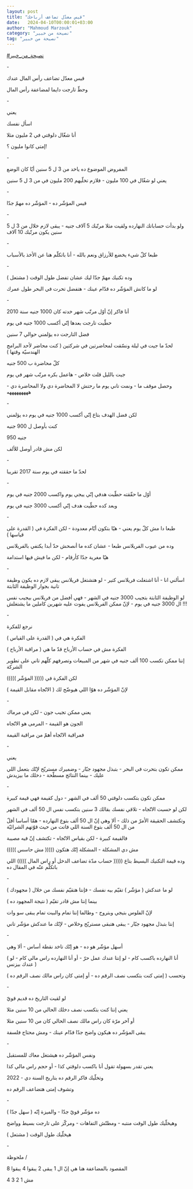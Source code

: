 ```yaml
---
layout: post
title: "قيس معدّل تضاعف أرباحك"
date:   2024-04-10T00:00:01+03:00
author: "Mahmoud Marzouk"
category: "نصيحة من خبير"
tag: "نصيحة من خبير"
---
```



[<u>\#نصيحة\_من\_خبير</u>](https://www.facebook.com/hashtag/%D9%86%D8%B5%D9%8A%D8%AD%D8%A9_%D9%85%D9%86_%D8%AE%D8%A8%D9%8A%D8%B1?__eep__=6&__cft__%5b0%5d=AZUIIHuBerNjZTzQPcbLueS3XFF2bfc0ckb_EXHYSj569Sz-LWbUlAxebLDhSdSL8g6p3zsr5ShZkURSJCq6CMYCo3ScDrQmt8uU_Hfs8XhhknExftQg4YADcbyvOSLEHFuDaO13K0-ZnFTrxkqxtq5azySpX9DTN83lcYFW2RQcTnZjRFxcO1v38f97fcdvOgk&__tn__=*NK-R)

\-

قيس معدّل تضاعف رأس المال عندك

وحطّ تارجت دايما لمضاعفة رأس المال

\-

يعني

اسأل نفسك

أنا شغّال دلوقتي في 2 مليون مثلا

إمتى كانوا مليون ؟!

\-

المفروض الموضوع ده ياخد من 3 ل 5 سنين أيّا كان
الوضع

يعني لو شغّال في 100 مليون - فلازم تخلّيهم 200 مليون في من
3 ل 5 سنين

\-

قيس المؤشّر ده - المؤشّر ده مهمّ جدّا

\-

ولو بدأت حساباتك النهارده ولقيت مثلا مرتّبك 5 آلاف جنيه -
يبقى لازم خلال من 3 ل 5 سنين يكون مرتّبك 10 آلاف

\-

طبعا كلّ شيء يخضع للأرزاق ونعم بالله - أنا باتكلّم هنا عن
الأخذ بالأسباب

\-

وده تكنيك مهمّ جدّا ليك عشان تفضل طول الوقت ( مشتعل
)

لو ما كانش المؤشّر ده قدّام عينك - هتفضل تحرت في البحر طول
عمرك

\-

أنا فاكر إنّ أوّل مرتّب شهر خدته كان 1000 جنيه سنة
2010

حطّيت تارجت بعدها إنّي أكسب 1000 جنيه في يوم

فضل التارجت ده يؤلمني حوالي 7 سنين

لحدّ ما جيت في ليلة ونسّقت لمحاضرتين في شركتين ( كنت محاضر
لأحد البرامج الهندسيّة وقتها )

كلّ محاضرة ب 500 جنيه

جيت بالليل قلت خلاص - هاعمل بكره مرتّب شهر في يوم

وحصل موقف ما - ونمت تاني يوم ما رحتش لا المحاضرة دي ولا
المحاضرة دي - هههههههههه

\-

لكن فضل الهدف بتاع إنّي أكسب 1000 جنيه في يوم ده
يؤلمني

كنت بأوصل ل 900 جنيه

950 جنيه

لكن مش قادر أوصل للألف

\-

لحدّ ما حققته في يوم سنة 2017 تقريبا

\-

أوّل ما حقّقته حطّيت هدفي إنّي ييجي يوم واكسب 2000 جنيه في
يوم

وبعد كده حطّيت هدف إنّي أكسب 3000 جنيه في يوم

\-

طبعا دا مش كلّ يوم يعني - هيّا بتكون أيّام معدودة - لكن
الفكرة في ( القدرة على قياسها )

وده من عيوب الفريلانس طبعا - عشان كده ما أنصحش حدّ أبدا
يكتفي بالفريلانس

هيّا مغرية جدّا كأرقام - لكن ما فيش فيها استدامة

\-

اسألني انا - أنا اشتغلت فريلانس كتير - لو هتشتغل فريلانس
يبقى لازم ده يكون وظيفة تانية بجوار الوظيفة الثابتة

لو الوظيفة الثابتة بتجيب 3000 جنيه في الشهر - فهي أفضل
من فريلانس بيجيب نفس ال 3000 جنيه في يوم - لإنّ ممكن الفريلانس يفوت عليه
شهرين كاملين ما يشتغلش !!!

\-

نرجع للفكرة

الفكرة هي في ( القدرة على القياس )

الفكرة مش في حساب الأرباح قدّ ما هي ( مراقبة
الأرباح )

إنتا ممكن تكسب 100 ألف جنيه في شهر من المبيعات وتصرفهم
كلّهم تاني على تطوير الشركة

لكن الفكرة في ((((( المؤشّر )))))

لإنّ المؤشّر ده هوّا اللي هيوضّح لك ( الاتّجاه مقابل
القيمة )

\-

يعني ممكن تجيب جون - لكن في مرماك

الجون هو القيمة - المرمى هو الاتّجاه

فمراقبة الاتّجاه أهمّ من مراقبة القيمة

\-

يعني

ممكن تكون بتحرت في البحر - بتبذل مجهود جبّار - وضميرك
مستريّح لإنّك بتعمل اللي عليك - بينما النتائج مسطّحة - دخلك ما
بيزيدش

\-

ممكن تكون بتكسب دلوقتي 50 ألف في الشهر - دول كقيمة فهي
قيمة كبيرة

لكن لو حسبت الاتّجاه - تلاقي نفسك بقالك 3 سنين بتكسب نفس
ال 50 ألف في الشهر

وتكتشف الحقيقة الأمرّ من ذلك - ألا وهي إنّ ال 50 ألف بتوع
النهارده - همّا أساسا أقلّ من ال 50 ألف بتوع السنة اللي فاتت من حيث قوّتهم
الشرائيّة

فالقيمة كبيرة - لكن بقياس الاتّجاه - تكتشف إنّ فيه
مصيبة

مش دي المشكلة - المشكلة إنّك هتكون ((((( مش حاسس
)))))

وده قيمة التكنيك البسيط بتاع ((((( حساب مدّة تضاعف الدخل
أو راس المال ))))) اللي باتكلّم عنّه في المقال ده

\-

لو ما عندكش ( مؤشّر ) تقيّم بيه نفسك - فإنتا هتقيّم نفسك من
خلال ( مجهودك )

بينما إنتا مش قادر تقيّم ( نتيجة المجهود ده )

لإنّ الفلوس بتيجي وبتروح - وطالما إنتا تمام والبيت تمام
يبقى سو وات

إنتا بتبذل مجهود جبّار - يبقى هتبقى مستريّح وخلاص - لإنّك
ما عندكش مؤشّر تاني

\-

أسهل مؤشّر هو ده - هو إنّك تاخد نقطة أساس - ألا وهي

( أنا النهارده باكسب كام - لو إنتا عندك عمل حرّ - أو أنا
النهارده راس مالي كام - لو عندك بيزنس )

وتحسب ( إمتى كنت بتكسب نصف الرقم ده - أو إمتى كان راس
مالك نصف الرقم ده )

\-

لو لقيت التاريخ ده قديم قويّ

يعني إنتا كنت بتكسب نصف دخلك الحالي من 10 سنين
مثلا

أو آخر مرّة كان راس مالك نصف الحالي كان من 10 سنين
مثلا

يبقى المؤشّر ده هيكون واضح جدّا قدّام عينك - ومش محتاج
فلسفة

\-

ونفس المؤشّر ده هيشتغل معاك للمستقبل

يعني تقدر بسهولة تقول أنا باكسب دلوقتي كذا - أو حجم راس
مالي كذا

وتخلّيك فاكر الرقم ده بتاريخ السنة دي - 2022

وتشوف إمتى هتضاعف الرقم ده

\-

ده مؤشّر قويّ جدّا - والميزة إنّه ( سهل جدّا )

وهيخلّيك طول الوقت منتبه - ومطنّش التفاهات - ومركّز على
تارجت بسيط وواضح

هيخلّيك طول الوقت ( مشتعل )

\-

ملحوظة /

المقصود بالمضاعفة هنا هي إنّ ال 1 يبقى 2 يبقوا 4 يبقوا
8

مش 1 2 3 4
